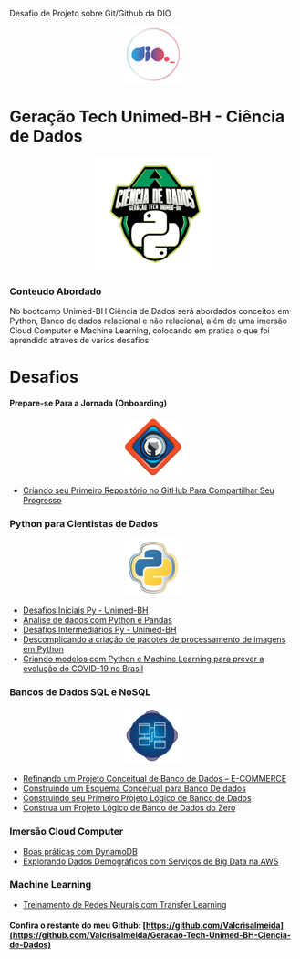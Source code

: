 Desafio de Projeto sobre Git/Github da DIO
<div align="center">
<img alt="Logo DIO" title="DIO" width="100px" src="https://github.com/Valcrisalmeida/Geracao-Tech-Unimed-BH-Ciencia-de-Dados/blob/main/logos/BootCamp%20DIO.webp">
</div>

# Geração Tech Unimed-BH - Ciência de Dados

<div align="center">
<img alt="Logo Geracao Tech Unimed BH" title="Geracao Tech Unimed BH" width="200px" src="https://github.com/Valcrisalmeida/Geracao-Tech-Unimed-BH-Ciencia-de-Dados/blob/main/logos/Ciencias%20de%20Dados%20-%20UNIMED%20-%20BH.png">
</div>

### Conteudo Abordado

No bootcamp Unimed-BH Ciência de Dados será abordados conceitos em Python, Banco de dados relacional e não relacional, além de uma imersão Cloud Computer e Machine Learning, colocando em pratica o que foi aprendido atraves de varios desafios.

# Desafios

#### Prepare-se Para a Jornada (Onboarding)
<div align="center">
<img alt="Logo GITHUB" title="GitHub" width="100px" src="https://github.com/Valcrisalmeida/Geracao-Tech-Unimed-BH-Ciencia-de-Dados/blob/main/logos/Github.webp">
</div>

-   [Criando seu Primeiro Repositório no GitHub Para Compartilhar Seu Progresso](https://github.com/Valcrisalmeida/Geracao-Tech-Unimed-BH-Ciencia-de-Dados)

### Python para Cientistas de Dados
<div align="center">
<img alt="Logo Python" title="Python" width="100px" src="https://github.com/Valcrisalmeida/Geracao-Tech-Unimed-BH-Ciencia-de-Dados/blob/main/logos/Python.webp">
</div>

-   [Desafios Iniciais Py - Unimed-BH]()
-   [Análise de dados com Python e Pandas](https://github.com/Valcrisalmeida/Geracao-Tech-Unimed-BH-Ciencia-de-Dados/blob/main/Python%20para%20Ciencia%20de%20Dados/An%C3%A1lise%20de%20dados%20com%20Python%20e%20Pandas/Analise%20de%20dados%20com%20Pandas.ipynb)
-   [Desafios Intermediários Py - Unimed-BH]()
-   [Descomplicando a criação de pacotes de processamento de imagens em Python](https://github.com/Valcrisalmeida/Geracao-Tech-Unimed-BH-Ciencia-de-Dados/tree/main/Python%20para%20Ciencia%20de%20Dados/Descomplicando%20a%20cria%C3%A7%C3%A3o%20de%20pacotes%20de%20processamento%20de%20imagens%20em%20Python)
-   [Criando modelos com Python e Machine Learning para prever a evolução do COVID-19 no Brasil](https://github.com/Valcrisalmeida/Geracao-Tech-Unimed-BH-Ciencia-de-Dados/blob/main/Python%20para%20Ciencia%20de%20Dados/Criando%20modelos%20com%20Python%20e%20Machine%20Learning%20para%20prever%20a%20evolu%C3%A7%C3%A3o%20do%20COVID-19%20no%20Brasil/Analise%20COVID-19.ipynb)

### Bancos de Dados SQL e NoSQL

<div align="center">
<img alt="Logo Esquema DB" title="Esquema DB" width="100px" src="https://github.com/Valcrisalmeida/Geracao-Tech-Unimed-BH-Ciencia-de-Dados/blob/main/logos/Esquema%20DB.webp">
</div>

-   [Refinando um Projeto Conceitual de Banco de Dados – E-COMMERCE](https://github.com/Valcrisalmeida/Geracao-Tech-Unimed-BH-Ciencia-de-Dados/tree/main/Banco%20de%20Dados%20SQL%20e%20NoSQL/Projeto%201%20-%20Construindo%20um%20Esquema%20Conceitual%20para%20BD%20%20E-Commerce)
-   [Construindo um Esquema Conceitual para Banco De dados](https://github.com/Valcrisalmeida/Geracao-Tech-Unimed-BH-Ciencia-de-Dados/tree/main/Banco%20de%20Dados%20SQL%20e%20NoSQL/Projeto%202%20-%20Constuindo%20um%20Esquema%20Conceitual%20para%20%20BD%20Oficina)
-   [Construindo seu Primeiro Projeto Lógico de Banco de Dados](https://github.com/Valcrisalmeida/Geracao-Tech-Unimed-BH-Ciencia-de-Dados/tree/main/Banco%20de%20Dados%20SQL%20e%20NoSQL/Projeto%203%20-%20Constuinto%20seu%20Primeiro%20Projeto%20Logico%20de%20BD%20%20E-Commerce)
-   [Construa um Projeto Lógico de Banco de Dados do Zero](https://github.com/Valcrisalmeida/Geracao-Tech-Unimed-BH-Ciencia-de-Dados/tree/main/Banco%20de%20Dados%20SQL%20e%20NoSQL/Projeto%204%20-%20Construa%20um%20Projeto%20Logico%20de%20BD%20do%20Zero%20%20Oficina)

### Imersão Cloud Computer

-   [Boas práticas com DynamoDB](https://github.com/Valcrisalmeida/Geracao-Tech-Unimed-BH-Ciencia-de-Dados/tree/main/Imers%C3%A3o%20Cloud%20Computer/Boas%20pr%C3%A1ticas%20com%20DynamoDB)
-   [Explorando Dados Demográficos com Serviços de Big Data na AWS](https://github.com/Valcrisalmeida/Geracao-Tech-Unimed-BH-Ciencia-de-Dados/tree/main/Imers%C3%A3o%20Cloud%20Computer/Explorando%20Dados%20Demogr%C3%A1ficos%20com%20Servi%C3%A7os%20de%20Big%20Data%20na%20AWS)

### Machine Learning

-   [Treinamento de Redes Neurais com Transfer Learning](https://github.com/Valcrisalmeida/Geracao-Tech-Unimed-BH-Ciencia-de-Dados/tree/main/Machine%20Learning)

#### Confira o restante do meu Github: [https://github.com/Valcrisalmeida](https://github.com/Valcrisalmeida/Geracao-Tech-Unimed-BH-Ciencia-de-Dados)
